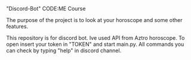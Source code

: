 "Discord-Bot" 
CODE:ME Course


The purpose of the project is to look at your horoscope and some other features.

This repository is for discord bot. Ive used API from Aztro horoscope.
To open insert your token in "TOKEN" and start main.py. All commands you can check by typing "help" in discord channel.
